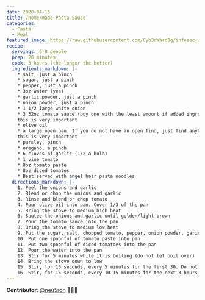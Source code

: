 ```yaml
---
date: 2020-04-15
title: /home/made Pasta Sauce
categories:
  - Pasta
  - Meal
featured_image: https://raw.githubusercontent.com/Cyb3rWard0g/infosec-well-done/master/docs/images/posts/homemade-pasta-sauce.jpg
recipe:
  servings: 6-8 people
  prep: 20 minutes
  cook: 3 hours (the longer the better)
  ingredients_markdown: |-
    * salt, just a pinch
    * sugar, just a pinch
    * pepper, just a pinch
    * 3oz water (yes)
    * garlic powder, just a pinch
    * onion powder, just a pinch
    * 1 1/2 large white onion
    * 3 32oz tomato sauce (buy one with the least amount if added ingredients. Most of them have garlic and onion added, do not use those)
    this is very important
    * olive oil
    * a large open pan. If you do not have an open find, just find anything that is not a "deep" pan.
    this is very important
    * parsley, pinch
    * oregano, a pinch
    * 6 cloves of garlic (1/2 a bulb)
    * 1 vine tomato
    * 8oz tomato paste
    * 8oz diced tomatos
    * Best served with angel hair pasta noodles
  directions_markdown: |-
    1. Peel the onions and garlic
    2. Blend or chop the onions and garlic
    3. Rinse and blend or chop tomato
    4. Pour olive oil into pan. Cover 1/3 of the pan
    5. Bring the stove to medium high heat
    6. Sautee the onions and garlic until golden/light brown
    7. Pour the tomato sauce into the pan
    8. Bring the stove to medium low heat
    9. Put the sugar, salt, chopped tomato, pepper, onion powder, garic powder, oregano, and parsley into the pan
    10. Put one spoonful of tomato paste into pan
    11. Put two spoonful of diced tomatoes into the pan
    12. Pour the water into the pan
    13. Stir for 5 minutes while it is boiling (do not let boil over)
    14. Bring the stove down to low
    15. Stir, for 15 seconds, every 5 minutes for the first 30. Do not worry if it does not taste right for the first 2 hours, the longer it cooks the more the ingredients mix 
    16. Stir, for 15 seconds, every 10-15 minutes for the next 3 hours
---
```


**Contributor**: [@neu5ron](https://twitter.com/neu5ron) 🧑🏽‍🍳
